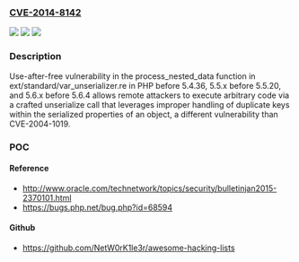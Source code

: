 ### [CVE-2014-8142](https://cve.mitre.org/cgi-bin/cvename.cgi?name=CVE-2014-8142)
![](https://img.shields.io/static/v1?label=Product&message=n%2Fa&color=blue)
![](https://img.shields.io/static/v1?label=Version&message=n%2Fa&color=blue)
![](https://img.shields.io/static/v1?label=Vulnerability&message=n%2Fa&color=brighgreen)

### Description

Use-after-free vulnerability in the process_nested_data function in ext/standard/var_unserializer.re in PHP before 5.4.36, 5.5.x before 5.5.20, and 5.6.x before 5.6.4 allows remote attackers to execute arbitrary code via a crafted unserialize call that leverages improper handling of duplicate keys within the serialized properties of an object, a different vulnerability than CVE-2004-1019.

### POC

#### Reference
- http://www.oracle.com/technetwork/topics/security/bulletinjan2015-2370101.html
- https://bugs.php.net/bug.php?id=68594

#### Github
- https://github.com/NetW0rK1le3r/awesome-hacking-lists

